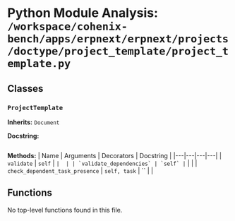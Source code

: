 # Python Module Analysis: `/workspace/cohenix-bench/apps/erpnext/erpnext/projects/doctype/project_template/project_template.py`

## Classes

### `ProjectTemplate`
**Inherits:** `Document`


**Docstring:**
```

```

**Methods:**
| Name | Arguments | Decorators | Docstring |
|---|---|---|---|
| `validate` | `self` | `` |  |
| `validate_dependencies` | `self` | `` |  |
| `check_dependent_task_presence` | `self, task` | `` |  |





## Functions

No top-level functions found in this file.
